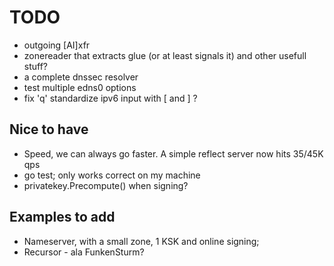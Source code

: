# TODO

* outgoing [AI]xfr
* zonereader that extracts glue (or at least signals it) and other usefull stuff?
* a complete dnssec resolver
* test multiple edns0 options
* fix 'q' standardize ipv6 input with [ and ] ?

## Nice to have

* Speed, we can always go faster. A simple reflect server now hits 35/45K qps
* go test; only works correct on my machine
* privatekey.Precompute() when signing? 

## Examples to add

* Nameserver, with a small zone, 1 KSK and online signing;
* Recursor - ala FunkenSturm?
